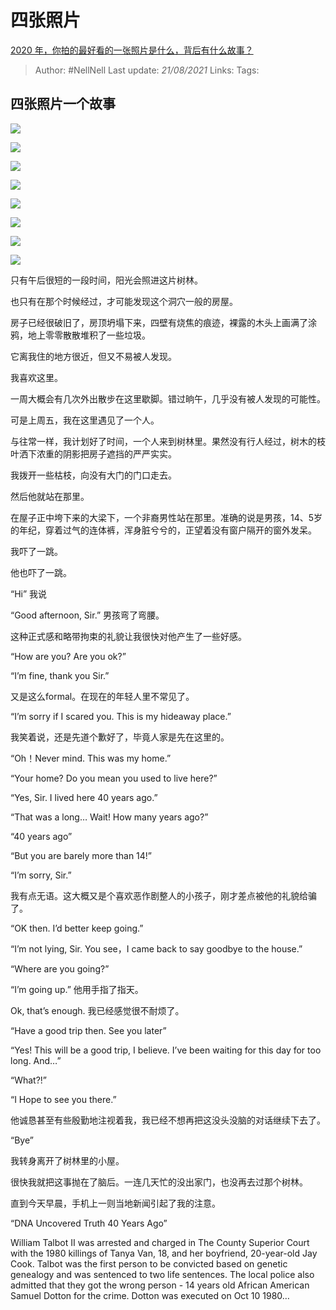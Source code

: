 # 四张照片
[2020 年，你拍的最好看的一张照片是什么，背后有什么故事？](https://www.zhihu.com/question/365149201/answer/1632758401)

> Author: #NellNell
Last update: *21/08/2021*
Links:
Tags:

## 四张照片一个故事

![](https://pica.zhimg.com/50/v2-8dced52ffb45ba98203908bd90bed25d_720w.jpg?source=c8b7c179)

![](https://pica.zhimg.com/80/v2-8dced52ffb45ba98203908bd90bed25d_720w.jpg?source=c8b7c179)

![](https://pic1.zhimg.com/50/v2-5585f365c72208eaef6b0c8ee8258cb2_720w.jpg?source=c8b7c179)

![](https://pic1.zhimg.com/80/v2-5585f365c72208eaef6b0c8ee8258cb2_720w.jpg?source=c8b7c179)

![](https://pic2.zhimg.com/50/v2-40de171f5a5680fc39a484d7ddc3039b_720w.jpg?source=c8b7c179)

![](https://pic2.zhimg.com/80/v2-40de171f5a5680fc39a484d7ddc3039b_720w.jpg?source=c8b7c179)

![](https://pica.zhimg.com/50/v2-355bd1e0c4f8155a69057f31658e41d2_720w.jpg?source=c8b7c179)

![](https://pica.zhimg.com/80/v2-355bd1e0c4f8155a69057f31658e41d2_720w.jpg?source=c8b7c179)

只有午后很短的一段时间，阳光会照进这片树林。

也只有在那个时候经过，才可能发现这个洞穴一般的房屋。

房子已经很破旧了，房顶坍塌下来，四壁有烧焦的痕迹，裸露的木头上画满了涂鸦，地上零零散散堆积了一些垃圾。

它离我住的地方很近，但又不易被人发现。

我喜欢这里。

一周大概会有几次外出散步在这里歇脚。错过晌午，几乎没有被人发现的可能性。

可是上周五，我在这里遇见了一个人。

与往常一样，我计划好了时间，一个人来到树林里。果然没有行人经过，树木的枝叶洒下浓重的阴影把房子遮挡的严严实实。

我拨开一些枯枝，向没有大门的门口走去。

然后他就站在那里。

在屋子正中垮下来的大梁下，一个非裔男性站在那里。准确的说是男孩，14、5岁的年纪，穿着过气的连体裤，浑身脏兮兮的，正望着没有窗户隔开的窗外发呆。

我吓了一跳。

他也吓了一跳。

“Hi” 我说

“Good afternoon, Sir.” 男孩弯了弯腰。

这种正式感和略带拘束的礼貌让我很快对他产生了一些好感。

“How are you? Are you ok?”

“I’m fine, thank you Sir.”

又是这么formal。在现在的年轻人里不常见了。

“I’m sorry if I scared you. This is my hideaway place.”

我笑着说，还是先道个歉好了，毕竟人家是先在这里的。

“Oh！Never mind. This was my home.”

“Your home? Do you mean you used to live here?”

“Yes, Sir. I lived here 40 years ago.”

“That was a long… Wait! How many years ago?”

“40 years ago”

“But you are barely more than 14!”

“I’m sorry, Sir.”

我有点无语。这大概又是个喜欢恶作剧整人的小孩子，刚才差点被他的礼貌给骗了。

“OK then. I’d better keep going.”

“I’m not lying, Sir. You see，I came back to say goodbye to the house.”

“Where are you going?”

“I’m going up.” 他用手指了指天。

Ok, that’s enough. 我已经感觉很不耐烦了。

“Have a good trip then. See you later”

“Yes! This will be a good trip, I believe. I’ve been waiting for this day for too long. And…”

“What?!”

“I Hope to see you there.”

他诚恳甚至有些殷勤地注视着我，我已经不想再把这没头没脑的对话继续下去了。

“Bye”

我转身离开了树林里的小屋。

很快我就把这事抛在了脑后。一连几天忙的没出家门，也没再去过那个树林。

直到今天早晨，手机上一则当地新闻引起了我的注意。

“DNA Uncovered Truth 40 Years Ago”

William Talbot II was arrested and charged in The County Superior Court with the 1980 killings of Tanya Van, 18, and her boyfriend, 20-year-old Jay Cook. Talbot was the first person to be convicted based on genetic genealogy and was sentenced to two life sentences. The local police also admitted that they got the wrong person - 14 years old African American Samuel Dotton for the crime. Dotton was executed on Oct 10 1980…
